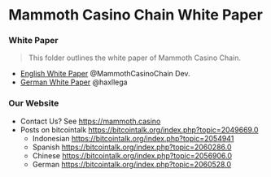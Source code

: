 # Mammoth Casino Chain White Paper

### White Paper

> This folder outlines the white paper of Mammoth Casino Chain. 

- [English White Paper](https://github.com/MammothCasinoChain/Documents/blob/master/MCC_Whitepaper_EN.md) @MammothCasinoChain Dev.
- [German White Paper](https://github.com/MammothCasinoChain/Documents/blob/master/MCC_Whitepaper_DE.md)  @haxllega

### Our Website

* Contact Us? See  https://mammoth.casino 
* Posts on bitcointalk  https://bitcointalk.org/index.php?topic=2049669.0
  * Indonesian  https://bitcointalk.org/index.php?topic=2054941
  * Spanish  https://bitcointalk.org/index.php?topic=2060286.0
  * Chinese  https://bitcointalk.org/index.php?topic=2056906.0
  * German  https://bitcointalk.org/index.php?topic=2060528.0
